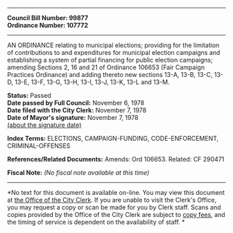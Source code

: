 * * * * *  
  
**Council Bill Number: [](#h0)[](#h2)99877**   
**Ordinance Number: 107772**  
  
* * * * *  
  
AN ORDINANCE relating to municipal elections; providing for the limitation of contributions to and expenditures for municipal election campaigns and establishing a system of partial financing for public election campaigns; amending Sections 2, 16 and 21 of Ordinance 106653 (Fair Campaign Practices Ordinance) and adding thereto new sections 13-A, 13-B, 13-C, 13-D, 13-E, 13-F, 13-G, 13-H, 13-I, 13-J, 13-K, 13-L and 13-M.  
  
**Status:** Passed   
**Date passed by Full Council:** November 6, 1978   
**Date filed with the City Clerk:** November 7, 1978   
**Date of Mayor's signature:** November 7, 1978   
[(about the signature date)](/~public/approvaldate.htm)   
  
  
  
**Index Terms:** ELECTIONS, CAMPAIGN-FUNDING, CODE-ENFORCEMENT, CRIMINAL-OFFENSES  
  
**References/Related Documents:** Amends: Ord 106653. Related: CF 290471  
  
**Fiscal Note:** *(No fiscal note available at this time)*  
  
* * * * *  
  
*No text for this document is available on-line. You may view this document at [the Office of the City Clerk](http://www.seattle.gov/leg/clerk/contactUs.htm). If you are unable to visit the Clerk's Office, you may request a copy or scan be made for you by Clerk staff. Scans and copies provided by the Office of the City Clerk are subject to [copy fees](http://clerk.seattle.gov/~public/clerkfees.htm), and the timing of service is dependent on the availability of staff. *  
  
  
